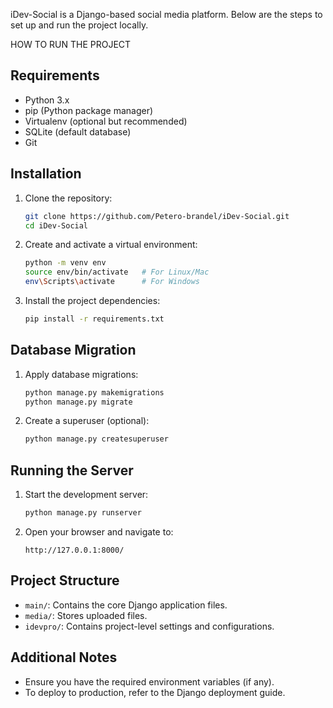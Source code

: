 
iDev-Social is a Django-based social media platform. Below are the steps to set up and run the project locally.


HOW TO RUN THE PROJECT

## Requirements
- Python 3.x
- pip (Python package manager)
- Virtualenv (optional but recommended)
- SQLite (default database)
- Git

## Installation
1. Clone the repository:
   ```bash
   git clone https://github.com/Petero-brandel/iDev-Social.git
   cd iDev-Social
   ```

2. Create and activate a virtual environment:
   ```bash
   python -m venv env
   source env/bin/activate   # For Linux/Mac
   env\Scripts\activate      # For Windows
   ```

3. Install the project dependencies:
   ```bash
   pip install -r requirements.txt
   ```

## Database Migration
1. Apply database migrations:
   ```bash
   python manage.py makemigrations
   python manage.py migrate
   ```

2. Create a superuser (optional):
   ```bash
   python manage.py createsuperuser
   ```

## Running the Server
1. Start the development server:
   ```bash
   python manage.py runserver
   ```

2. Open your browser and navigate to:
   ```
   http://127.0.0.1:8000/
   ```

## Project Structure
- `main/`: Contains the core Django application files.
- `media/`: Stores uploaded files.
- `idevpro/`: Contains project-level settings and configurations.

## Additional Notes
- Ensure you have the required environment variables (if any).
- To deploy to production, refer to the Django deployment guide.
